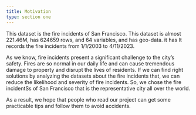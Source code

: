 ```yaml
---
title: Motivation
type: section one
---
```

This dataset is the fire incidents of San Francisco. This dataset is almost 221.46M, has 624659 rows, and 64 variables, and has geo-data. it has It records the fire incidents from 1/1/2003 to 4/11/2023.

As we know, fire incidents present a significant challenge to the city’s safety. Fires are so normal in our daily life and can cause tremendous damage to property and disrupt the lives of residents. If we can find right solutions by analyzing the datasets about the fire incidents that, we can reduce the likelihood and severity of fire incidents. So, we chose the fire incidentSs of San Francisco that is the representative city all over the world.

As a result, we hope that people who read our project can get some practicable tips and follow them to avoid accidents.
